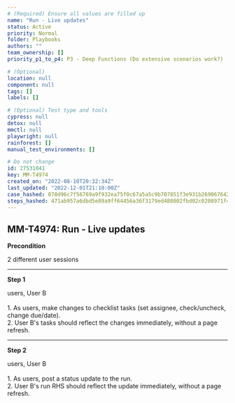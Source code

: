 ```yaml
---
# (Required) Ensure all values are filled up
name: "Run - Live updates"
status: Active
priority: Normal
folder: Playbooks
authors: ""
team_ownership: []
priority_p1_to_p4: P3 - Deep Functions (Do extensive scenarios work?)

# (Optional)
location: null
component: null
tags: []
labels: []

# (Optional) Test type and tools
cypress: null
detox: null
mmctl: null
playwright: null
rainforest: []
manual_test_environments: []

# Do not change
id: 27531041
key: MM-T4974
created_on: "2022-08-10T20:32:34Z"
last_updated: "2022-12-01T21:10:00Z"
case_hashed: 078d96c7f56769a9f932ea75f0c67a5a5c9b707851f3e931b2690676428d8f368108926bfd6101a98978bb4c6b5a2d5f
steps_hashed: 471ab957a6dbd5e89a9ff64456a36f3179ed480802fbd02c0208971f4991960239a951693ef81871d32545ad7a55c5e6
---
```


<!-- (Auto-generated) Based on frontmatter's "key" and "name" -->

## MM-T4974: Run - Live updates

**Precondition**

2 different user sessions

---

**Step 1**

users, User B\
\
1\. As users, make changes to checklist tasks (set assignee, check/uncheck, change due/date).\
2\. User B's tasks should reflect the changes immediately, without a page refresh.

---

**Step 2**

users, User B\
\
1\. As users, post a status update to the run.\
2\. User B's run RHS should reflect the update immediately, without a page refresh.

